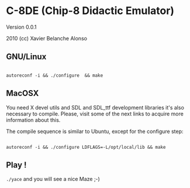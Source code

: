 C-8DE (Chip-8 Didactic Emulator)
================================

Version 0.0.1

2010 (cc) Xavier Belanche Alonso



GNU/Linux
---------

<code>
autoreconf -i && ./configure  && make
</code>


MacOSX
------

You need X devel utils and SDL and SDL_ttf development libraries it's also necessary to compile. Please, visit some of the next links to acquire more information about this.

The compile sequence is similar to Ubuntu, except for the configure step:

<code>
autoreconf -i && ./configure LDFLAGS=-L/opt/local/lib && make
</code>


Play !
------

`./yace` and you will see a nice Maze ;-)



